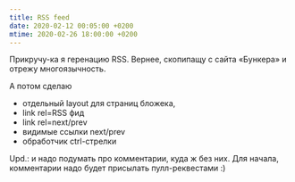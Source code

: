 ```yaml
---
title: RSS feed
date: 2020-02-12 00:05:00 +0200
mtime: 2020-02-26 18:00:00 +0200
---
```

Прикручу-ка я геренацию RSS.
Вернее, скопипащу с сайта «Бункера» и отрежу многоязычность.

А потом сделаю

- отдельный layout для страниц бложека,
- link rel=RSS фид
- link rel=next/prev
- видимые ссылки next/prev
- обработчик ctrl-стрелки

Upd.: и надо подумать про комментарии, куда ж без них.
Для начала, комментарии надо будет присылать пулл-реквестами :)
